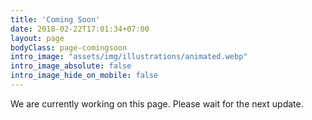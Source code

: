 ```yaml
---
title: 'Coming Soon'
date: 2018-02-22T17:01:34+07:00
layout: page
bodyClass: page-comingsoon
intro_image: "assets/img/illustrations/animated.webp"
intro_image_absolute: false
intro_image_hide_on_mobile: false
---
```


We are currently working on this page. Please wait for the next update.  
